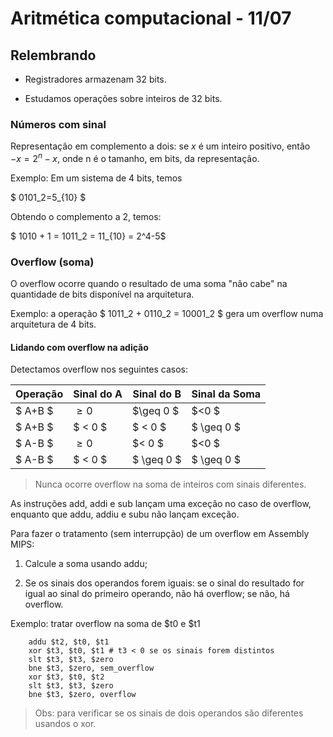 # Aritmética computacional - 11/07

## Relembrando

- Registradores armazenam 32 bits.

- Estudamos operações sobre inteiros de 32 bits.

### Números com sinal

Representação em complemento a dois: se $x$ é um inteiro positivo, então $-x=2^n-x$, onde n é o tamanho, em bits, da representação.

Exemplo: Em um sistema de 4 bits, temos

$ 0101_2=5_{10} $

Obtendo o complemento a 2, temos:

$ 1010 + 1 = 1011_2 = 11_{10} = 2^4-5$

### Overflow (soma)

O overflow ocorre quando o resultado de uma soma "não cabe" na quantidade de bits disponível na arquitetura.

Exemplo: a operação $ 1011_2 + 0110_2 = 10001_2 $ gera um overflow numa arquitetura de 4 bits.

#### Lidando com overflow na adição

Detectamos overflow nos seguintes casos:

|Operação|Sinal do A|Sinal do B|Sinal da Soma |
| --- | --- | --- | --- |
|$ A+B $ | $\geq 0$ | $\geq 0 $ | $<0 $ |
|$ A+B $| $ < 0 $ | $ < 0 $ | $ \geq 0 $ |
|$ A-B $ | $\geq 0$ | $< 0 $ | $<0 $ |
|$ A-B $| $ < 0 $ | $ \geq 0 $ | $ \geq 0 $ |

> Nunca ocorre overflow na soma de inteiros com sinais diferentes.

As instruções add, addi e sub lançam uma exceção no caso de overflow, enquanto que addu, addiu e subu não lançam exceção.

Para fazer o tratamento (sem interrupção) de um overflow em Assembly MIPS:

1. Calcule a soma usando addu;

2. Se os sinais dos operandos forem iguais: se o sinal do resultado for igual ao sinal do primeiro operando, não há overflow; se não, há overflow.

Exemplo: tratar overflow na soma de $t0 e $t1

```assembly
    addu $t2, $t0, $t1
    xor $t3, $t0, $t1 # t3 < 0 se os sinais forem distintos
    slt $t3, $t3, $zero 
    bne $t3, $zero, sem_overflow 
    xor $t3, $t0, $t2
    slt $t3, $t3, $zero
    bne $t3, $zero, overflow
```

> Obs: para verificar se os sinais de dois operandos são diferentes usandos o xor.
